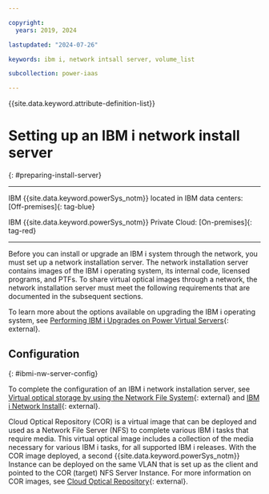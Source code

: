 ```yaml
---

copyright:
  years: 2019, 2024

lastupdated: "2024-07-26"

keywords: ibm i, network intsall server, volume_list

subcollection: power-iaas

---
```


{{site.data.keyword.attribute-definition-list}}

# Setting up an IBM i network install server
{: #preparing-install-server}

---

IBM {{site.data.keyword.powerSys_notm}} located in IBM data centers: [Off-premises]{: tag-blue}

IBM {{site.data.keyword.powerSys_notm}} Private Cloud: [On-premises]{: tag-red}

---

Before you can install or upgrade an IBM i system through the network, you must set up a network installation server. The network installation server contains images of the IBM i operating system, its internal code, licensed programs, and PTFs. To share virtual optical images through a network, the network installation server must meet the following requirements that are documented in the subsequent sections.

To learn more about the options available on upgrading the IBM i operating system, see [Performing IBM i Upgrades on Power Virtual Servers](https://www.ibm.com/support/pages/performing-ibm-i-upgrades-power-virtual-servers){: external}.

## Configuration
{: #ibmi-nw-server-config}

To complete the configuration of an IBM i network installation server, see [Virtual optical storage by using the Network File System](https://www.ibm.com/docs/en/i/7.4?topic=storage-virtual-optical-using-network-file-system){: external} and [IBM i Network Install](http://www.redbooks.ibm.com/redpapers/pdfs/redp4937.pdf){: external}.

Cloud Optical Repository (COR) is a virtual image that can be deployed and used as a Network File Server (NFS) to complete various IBM i tasks that require media. This virtual optical image includes a collection of the media necessary for various IBM i tasks, for all supported IBM i releases. With the COR image deployed, a second {{site.data.keyword.powerSys_notm}} Instance can be deployed on the same VLAN that is set up as the client and pointed to the COR (target) NFS Server Instance. For more information on COR images, see [Cloud Optical Repository](https://cloud.ibm.com/media/docs/downloads/power-iaas/Cloud_Optical_Repository.pdf){: external}.
